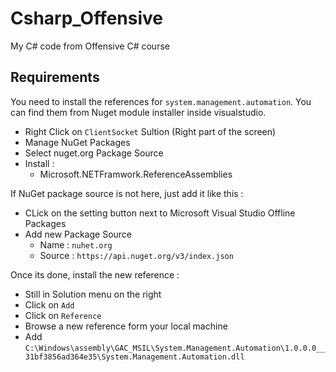 # Csharp_Offensive
My C# code from Offensive C# course



## Requirements

You need to install the references for `system.management.automation`. You can find them from Nuget module installer inside visualstudio.

- Right Click on `ClientSocket` Sultion (Right part of the screen)
- Manage NuGet Packages 
- Select nuget.org Package Source
- Install :
	- Microsoft.NETFramwork.ReferenceAssemblies

If NuGet package source is not here, just add it like this :
- CLick on the setting button next to Microsoft Visual Studio Offline Packages
- Add new Package Source
	- Name : `nuhet.org`
	- Source : `https://api.nuget.org/v3/index.json`

Once its done, install the new reference :
- Still in Solution menu on the right
- Click on `Add` 
- Click on `Reference`
- Browse a new reference form your local machine
- Add `C:\Windows\assembly\GAC_MSIL\System.Management.Automation\1.0.0.0__31bf3856ad364e35\System.Management.Automation.dll`


